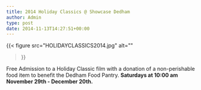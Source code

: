 ```yaml
---
title: 2014 Holiday Classics @ Showcase Dedham
author: Admin
type: post
date: 2014-11-13T14:27:51+00:00
---
```

{{< figure
  src="HOLIDAYCLASSICS2014.jpg"
  alt=""
>}}

Free Admission to a Holiday Classic film with a donation of a non-perishable food item to benefit the Dedham Food Pantry.
**Saturdays at 10:00 am November 29th - December 20th.**
